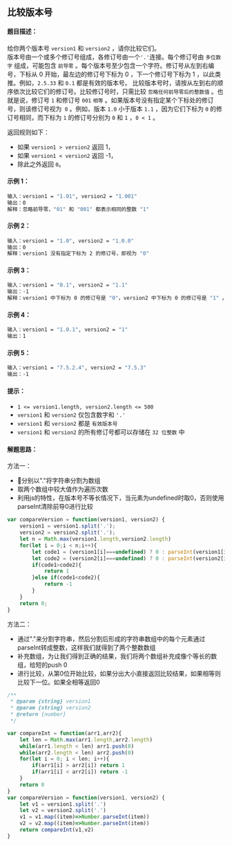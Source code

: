 ## 比较版本号

#### 题目描述：
给你两个版本号 `version1` 和 `version2` ，请你比较它们。<br/>
版本号由一个或多个修订号组成，各修订号由一个` '.' `连接。每个修订号由 `多位数字` 组成，可能包含 `前导零` 。每个版本号至少包含一个字符。修订号从左到右编号，下标从 0 开始，最左边的修订号下标为 0 ，下一个修订号下标为 1 ，以此类推。例如，`2.5.33` 和 `0.1` 都是有效的版本号。
比较版本号时，请按从左到右的顺序依次比较它们的修订号。比较修订号时，只需比较 `忽略任何前导零后的整数值` 。也就是说，修订号 `1` 和修订号 `001` `相等` 。如果版本号没有指定某个下标处的修订号，则该修订号视为` 0` 。例如，版本 `1.0` 小于版本 `1.1` ，因为它们下标为 `0` 的修订号相同，而下标为 `1` 的修订号分别为 `0` 和 `1` ，`0 < 1` 。

返回规则如下：

- 如果 `version1 > version2` 返回 1，
- 如果 `version1 < version2` 返回 -1，
- 除此之外返回 `0`。


#### 示例 1：

```sh
输入：version1 = "1.01", version2 = "1.001"
输出：0
解释：忽略前导零，"01" 和 "001" 都表示相同的整数 "1"
```

#### 示例 2：

```sh
输入：version1 = "1.0", version2 = "1.0.0"
输出：0
解释：version1 没有指定下标为 2 的修订号，即视为 "0"
```

#### 示例 3：

```sh
输入：version1 = "0.1", version2 = "1.1"
输出：-1
解释：version1 中下标为 0 的修订号是 "0"，version2 中下标为 0 的修订号是 "1" 。0 < 1，所以 version1 < version2
```

#### 示例 4：

```sh
输入：version1 = "1.0.1", version2 = "1"
输出：1
```

#### 示例 5：

```sh
输入：version1 = "7.5.2.4", version2 = "7.5.3"
输出：-1
```


#### 提示：

- `1 <= version1.length, version2.length <= 500`
- `version1` 和 `version2` 仅包含数字和 `'.'`
- `version1` 和 `version2` 都是 `有效版本号`
- `version1` 和 `version2` 的所有修订号都可以存储在 `32 位整数` 中

#### 解题思路：

方法一：
- 分别以"."将字符串分割为数组
- 取两个数组中较大值作为遍历次数
- 利用js的特性，在版本号不等长情况下，当元素为undefined时取0，否则使用parseInt清除前导0进行比较

```javascript
var compareVersion = function(version1, version2) {
    version1 = version1.split('.');
    version2 = version2.split('.');
    let n = Math.max(version1.length,version2.length)
    for(let i = 0;i < n;i++){
        let code1 = (version1[i]===undefined) ? 0 : parseInt(version1[i]);
        let code2 = (version2[i]===undefined) ? 0 : parseInt(version2[i]);
        if(code1>code2){
            return 1
        }else if(code1<code2){
            return -1
        }
    }
    return 0;
}
```

方法二： 
- 通过"."来分割字符串，然后分割后形成的字符串数组中的每个元素通过parseInt转成整数，这样我们就得到了两个整数数组
- 补充数组，为让我们得到正确的结果，我们将两个数组补充成像个等长的数组，给短的push 0
- 进行比较，从第0位开始比较，如果分出大小直接返回比较结果，如果相等则比较下一位。如果全相等返回0

```javascript
/**
 * @param {string} version1
 * @param {string} version2
 * @return {number}
 */

var compareInt = function(arr1,arr2){
    let len = Math.max(arr1.length,arr2.length)
    while(arr1.length < len) arr1.push(0)
    while(arr2.length < len) arr2.push(0)
    for(let i = 0; i < len; i++){
        if(arr1[i] > arr2[i]) return 1
        if(arr1[i] < arr2[i]) return -1
    }
    return 0
}
var compareVersion = function(version1, version2) {
    let v1 = version1.split('.')
    let v2 = version2.split('.')
    v1 = v1.map((item)=>Number.parseInt(item))
    v2 = v2.map((item)=>Number.parseInt(item))
    return compareInt(v1,v2)
}
```
